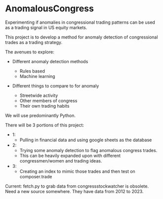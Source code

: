 # AnomalousCongress
Experimenting if anomalies in congressional trading patterns can be used as a trading signal in US equity markets.

This project is to develop a method for anomaly detection of congressional trades as a trading strategy.

The avenues to explore:
* Different anomaly detection methods
    * Rules based
    * Machine learning

* Different things to compare to for anomaly
    * Streetwide activity
    * Other members of congress
    * Their own trading habits

We will use predominantly Python.

There will be 3 portions of this project:
- 1:
    - Pulling in financial data and using google sheets as the database
- 2: 
    - Trying some anomaly detection to flag anomalous congress trades.
    - This can be heavily expanded upon with different congressmen/women and trading ideas.
- 3: 
    - Creating an index to mimic those trades and then test on composer.trade
    



Current:
    fetch.py to grab data from congressstockwatcher is obsolete. Need a new source somewhere. They have data from 2012 to 2023.